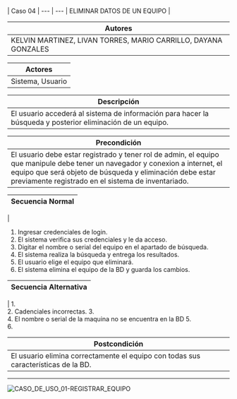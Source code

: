 
| Caso 04  |
--- | ---
| ELIMINAR DATOS DE UN EQUIPO |

| Autores  |
|--------|
| KELVIN MARTINEZ, LIVAN TORRES, MARIO CARRILLO, DAYANA GONZALES |

| Actores |
|---------|
| Sistema, Usuario  |

| Descripción |
|--------|
| El usuario accederá al sistema de información para hacer la búsqueda y posterior eliminación de un equipo.  |

| Precondición |
|--------|
| El usuario debe estar registrado y tener rol de admin, el equipo que manipule debe tener un navegador y conexion a internet, el equipo que será objeto de búsqueda y eliminación debe estar previamente registrado en el sistema de inventariado.  |

| Secuencia Normal|
|--------|
| 
1.	Ingresar credenciales de login.
2.	El sistema verifica sus credenciales y le da acceso.
3.	Digitar el nombre o serial del equipo en el apartado de búsqueda.
4.	El sistema realiza la búsqueda y entrega los resultados.
5.	El usuario elige el equipo que eliminará.
6.	El sistema elimina el equipo de la BD y guarda los cambios.


 

| Secuencia Alternativa |
|--------|
| 
1.	
2.	Cadenciales incorrectas.
3.	
4.	El nombre o serial de la maquina no se encuentra en la BD
5.	 
6.	


| Postcondición |
|--------|
|El usuario elimina correctamente el equipo con todas sus características de la BD. |

----------


![CASO_DE_USO_01-REGISTRAR_EQUIPO](https://github.com/MERZIOX/NativApps/blob/master/UML/casos-de-usos-diagramas/CASO_DE_USO_04-ELIMINAR_DATOS_DE_UN_EQUIPO.jpeg?raw=true "CASO DE USO 01-REGISTRAR EQUIPO")